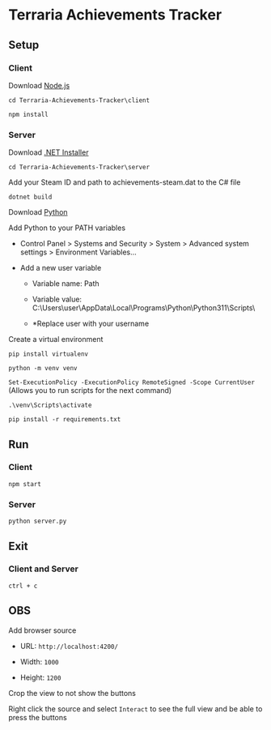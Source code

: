 # Terraria Achievements Tracker

## Setup

### Client

Download [Node.js](https://nodejs.org/en/download)

`cd Terraria-Achievements-Tracker\client`

`npm install`

### Server

Download [.NET Installer](https://dotnet.microsoft.com/en-us/download/dotnet/7.0)

`cd Terraria-Achievements-Tracker\server`

Add your Steam ID and path to achievements-steam.dat to the C# file

`dotnet build`

Download [Python](https://www.python.org/downloads/)

Add Python to your PATH variables

- Control Panel > Systems and Security > System > Advanced system settings > Environment Variables...

- Add a new user variable

  - Variable name: Path

  - Variable value: C:\Users\user\AppData\Local\Programs\Python\Python311\Scripts\

  - *Replace user with your username

Create a virtual environment

`pip install virtualenv`

`python -m venv venv`

`Set-ExecutionPolicy -ExecutionPolicy RemoteSigned -Scope CurrentUser` (Allows you to run scripts for the next command)

`.\venv\Scripts\activate`

`pip install -r requirements.txt`

## Run

### Client
`npm start`

### Server
`python server.py`

## Exit

### Client and Server
`ctrl + c`


## OBS

Add browser source

- URL: `http://localhost:4200/`

- Width: `1000`

- Height: `1200`

Crop the view to not show the buttons

Right click the source and select `Interact` to see the full view and be able to press the buttons